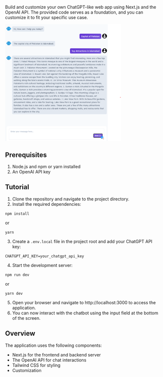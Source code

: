 Build and customize your own ChatGPT-like web app using Next.js and the OpenAI API. The provided code serves as a foundation, and you can customize it to fit your specific use case.

<img alt="Screenshot" src="./public/img/screenshot.png" height="75%" width="75%"/>

## Prerequisites

1. Node.js and npm or yarn installed
1. An OpenAI API key

## Tutorial

1. Clone the repository and navigate to the project directory.
2. Install the required dependencies:

```
npm install
```
or
```
yarn
```

3. Create a `.env.local` file in the project root and add your ChatGPT API key:
```
CHATGPT_API_KEY=your_chatgpt_api_key
```

4. Start the development server:
```
npm run dev
```
or
```
yarn dev
```

5. Open your browser and navigate to http://localhost:3000 to access the application.
6. You can now interact with the chatbot using the input field at the bottom of the screen.


## Overview

The application uses the following components:

- Next.js for the frontend and backend server
- The OpenAI API for chat interactions
- Tailwind CSS for styling
- Customization